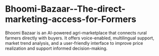 # Bhoomi-Bazaar--The-direct-marketing-access-for-Formers
Bhoomi Bazaar is an AI-powered agri-marketplace that connects rural farmers directly with buyers. It offers voice-enabled, multilingual support, market trend analysis, and a user-friendly interface to improve price realization and support informed decision-making.
